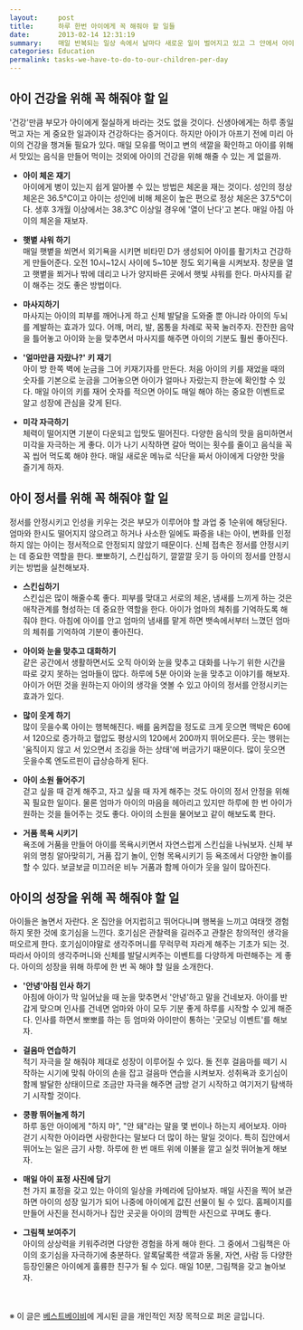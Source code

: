 ```yaml
---
layout:     post
title:      하루 한번 아이에게 꼭 해줘야 할 일들
date:       2013-02-14 12:31:19
summary:    매일 반복되는 일상 속에서 날마다 새로운 일이 벌어지고 있고 그 안에서 아이는 성장한다. 아이의 건강과 정서 발달, 즐거움을 주기 위해 엄마가 하루 한 번 꼭 해줘야 할 일을 소개한다. 
categories: Education
permalink: tasks-we-have-to-do-to-our-children-per-day
---
```


## 아이 건강을 위해 꼭 해줘야 할 일

'건강'만큼 부모가 아이에게 절실하게 바라는 것도 없을 것이다. 신생아에게는 하루 종일 먹고 자는 게 중요한 일과이자 건강하다는 증거이다. 하지만 아이가 아프기 전에 미리 아이의 건강을 챙겨둘 필요가 있다. 매일 모유를 먹이고 변의 색깔을 확인하고 아이를 위해서 맛있는 음식을 만들어 먹이는 것외에 아이의 건강을 위해 해줄 수 있는 게 없을까.

* **아이 체온 재기**         
아이에게 병이 있는지 쉽게 알아볼 수 있는 방법은 체온을 재는 것이다. 성인의 정상 체온은 36.5℃이고 아이는 성인에 비해 체온이 높은 편으로 정상 체온은 37.5℃이다. 생후 3개월 이상에서는 38.3℃ 이상일 경우에 '열이 난다'고 본다. 매일 아침 아이의 체온을 재보자.

* **햇볕 샤워 하기**       
매일 햇볕을 쐬면서 외기욕을 시키면 비타민 D가 생성되어 아이를 활기차고 건강하게 만들어준다. 오전 10시~12시 사이에 5~10분 정도 외기욕을 시켜보자. 창문을 열고 햇볕을 쬐거나 밖에 데리고 나가 양지바른 곳에서 햇빛 샤워를 한다. 마사지를 같이 해주는 것도 좋은 방법이다.

* **마사지하기**       
마사지는 아이의 피부를 깨어나게 하고 신체 발달을 도와줄 뿐 아니라 아이의 두뇌를 계발하는 효과가 있다. 어깨, 머리, 발, 몸통을 차례로 꾹꾹 눌러주자. 잔잔한 음악을 틀어놓고 아이와 눈을 맞추면서 마사지를 해주면 아이의 기분도 훨씬 좋아진다.

* **'얼마만큼 자랐나?' 키 재기**       
아이 방 한쪽 벽에 눈금을 그어 키재기자를 만든다. 처음 아이의 키를 재었을 때의 숫자를 기본으로 눈금을 그어놓으면 아이가 얼마나 자랐는지 한눈에 확인할 수 있다. 매일 아이의 키를 재어 숫자를 적으면 아이도 매일 해야 하는 중요한 이벤트로 알고 성장에 관심을 갖게 된다.

* **미각 자극하기**       
체력이 떨어지면 기분이 다운되고 입맛도 떨어진다. 다양한 음식의 맛을 음미하면서 미각을 자극하는 게 좋다. 이가 나기 시작하면 갈아 먹이는 횟수를 줄이고 음식을 꼭꼭 씹어 먹도록 해야 한다. 매일 새로운 메뉴로 식단을 짜서 아이에게 다양한 맛을 즐기게 하자.



## 아이 정서를 위해 꼭 해줘야 할 일

정서를 안정시키고 인성을 키우는 것은 부모가 이루어야 할 과업 중 1순위에 해당된다. 엄마와 한시도 떨어지지 않으려고 하거나 사소한 일에도 짜증을 내는 아이, 변화를 인정하지 않는 아이는 정서적으로 안정되지 않았기 때문이다. 신체 접촉은 정서를 안정시키는 데 중요한 역할을 한다. 뽀뽀하기, 스킨십하기, 깔깔깔 웃기 등 아이의 정서를 안정시키는 방법을 실천해보자.

* **스킨십하기**       
스킨십은 많이 해줄수록 좋다. 피부를 맞대고 서로의 체온, 냄새를 느끼게 하는 것은 애착관계를 형성하는 데 중요한 역할을 한다. 아이가 엄마의 체취를 기억하도록 해줘야 한다. 아침에 아이를 안고 엄마의 냄새를 맡게 하면 뱃속에서부터 느꼈던 엄마의 체취를 기억하여 기분이 좋아진다.

* **아이와 눈을 맞추고 대화하기**       
같은 공간에서 생활하면서도 오직 아이와 눈을 맞추고 대화를 나누기 위한 시간을 따로 갖지 못하는 엄마들이 많다. 하루에 5분 아이와 눈을 맞추고 이야기를 해보자. 아이가 어떤 것을 원하는지 아이의 생각을 엿볼 수 있고 아이의 정서를 안정시키는 효과가 있다.

* **많이 웃게 하기**       
많이 웃을수록 아이는 행복해진다. 배를 움켜잡을 정도로 크게 웃으면 맥박은 60에서 120으로 증가하고 혈압도 평상시의 120에서 200까지 뛰어오른다. 웃는 행위는 '움직이지 않고 서 있으면서 조깅을 하는 상태'에 버금가기 때문이다. 많이 웃으면 웃을수록 엔도르핀이 급상승하게 된다.

* **아이 소원 들어주기**       
걷고 싶을 때 걷게 해주고, 자고 싶을 때 자게 해주는 것도 아이의 정서 안정을 위해 꼭 필요한 일이다. 물론 엄마가 아이의 마음을 헤아리고 있지만 하루에 한 번 아이가 원하는 것을 들어주는 것도 좋다. 아이의 소원을 물어보고 같이 해보도록 한다.

* **거품 목욕 시키기**       
욕조에 거품을 만들어 아이를 목욕시키면서 자연스럽게 스킨십을 나눠보자. 신체 부위의 명칭 알아맞히기, 거품 잡기 놀이, 인형 목욕시키기 등 욕조에서 다양한 놀이를 할 수 있다. 보글보글 미끄러운 비누 거품과 함께 아이가 웃을 일이 많아진다.



## 아이의 성장을 위해 꼭 해줘야 할 일

아이들은 놀면서 자란다. 온 집안을 어지럽히고 뛰어다니며 행복을 느끼고 여태껏 경험하지 못한 것에 호기심을 느낀다. 호기심은 관찰력을 길러주고 관찰은 창의적인 생각을 떠오르게 한다. 호기심이야말로 생각주머니를 무럭무럭 자라게 해주는 기초가 되는 것. 따라서 아이의 생각주머니와 신체를 발달시켜주는 이벤트를 다양하게 마련해주는 게 좋다. 아이의 성장을 위해 하루에 한 번 꼭 해야 할 일을 소개한다.

* **'안녕'아침 인사 하기**       
아침에 아이가 막 일어났을 때 눈을 맞추면서 '안녕'하고 말을 건네보자. 아이를 반갑게 맞으며 인사를 건네면 엄마와 아이 모두 기분 좋게 하루를 시작할 수 있게 해준다. 인사를 하면서 뽀뽀를 하는 등 엄마와 아이만이 통하는 '굿모닝 이벤트'를 해보자.

* **걸음마 연습하기**       
적기 자극을 잘 해줘야 제대로 성장이 이루어질 수 있다. 돌 전후 걸음마를 떼기 시작하는 시기에 맞춰 아이의 손을 잡고 걸음마 연습을 시켜보자. 성취욕과 호기심이 함께 발달한 상태이므로 조금만 자극을 해주면 금방 걷기 시작하고 여기저기 탐색하기 시작할 것이다.

* **쿵쾅 뛰어놀게 하기**       
하루 동안 아이에게 "하지 마", "안 돼"라는 말을 몇 번이나 하는지 세어보자. 아마 걷기 시작한 아이라면 사랑한다는 말보다 더 많이 하는 말일 것이다. 특히 집안에서 뛰어노는 일은 금기 사항. 하루에 한 번 매트 위에 이불을 깔고 실컷 뛰어놀게 해보자.

* **매일 아이 표정 사진에 담기**       
천 가지 표정을 갖고 있는 아이의 일상을 카메라에 담아보자. 매일 사진을 찍어 보관하면 아이의 성장 일기가 되어 나중에 아이에게 값진 선물이 될 수 있다. 홈페이지를 만들어 사진을 전시하거나 집안 곳곳을 아이의 깜찍한 사진으로 꾸며도 좋다.

* **그림책 보여주기**       
아이의 상상력을 키워주려면 다양한 경험을 하게 해야 한다. 그 중에서 그림책은 아이의 호기심을 자극하기에 충분하다. 알록달록한 색깔과 동물, 자연, 사람 등 다양한 등장인물은 아이에게 훌륭한 친구가 될 수 있다. 매일 10분, 그림책을 갖고 놀아보자.


<br /><br />
※ 이 글은 [베스트베이비](http://www.ibestbaby.co.kr)에 게시된 글을 개인적인 저장 목적으로 퍼온 글입니다.